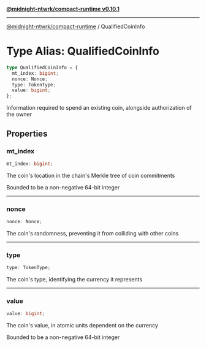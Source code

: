 [**@midnight-ntwrk/compact-runtime v0.10.1**](../README.md)

***

[@midnight-ntwrk/compact-runtime](../globals.md) / QualifiedCoinInfo

# Type Alias: QualifiedCoinInfo

```ts
type QualifiedCoinInfo = {
  mt_index: bigint;
  nonce: Nonce;
  type: TokenType;
  value: bigint;
};
```

Information required to spend an existing coin, alongside authorization of
the owner

## Properties

### mt\_index

```ts
mt_index: bigint;
```

The coin's location in the chain's Merkle tree of coin commitments

Bounded to be a non-negative 64-bit integer

***

### nonce

```ts
nonce: Nonce;
```

The coin's randomness, preventing it from colliding with other coins

***

### type

```ts
type: TokenType;
```

The coin's type, identifying the currency it represents

***

### value

```ts
value: bigint;
```

The coin's value, in atomic units dependent on the currency

Bounded to be a non-negative 64-bit integer
